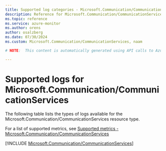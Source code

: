```yaml
---
title: Supported log categories - Microsoft.Communication/CommunicationServices
description: Reference for Microsoft.Communication/CommunicationServices in Azure Monitor Logs.
ms.topic: reference
ms.service: azure-monitor
ms.author: orens
author: osalzberg
ms.date: 07/30/2024
ms.custom: Microsoft.Communication/CommunicationServices, naam

# NOTE:  This content is automatically generated using API calls to Azure. Any edits made on these files will be overwritten in the next run of the script. 

---
```





# Supported logs for Microsoft.Communication/CommunicationServices  
The following table lists the types of logs available for the Microsoft.Communication/CommunicationServices resource type.
  
  
  
For a list of supported metrics, see [Supported metrics - Microsoft.Communication/CommunicationServices](../supported-metrics/microsoft-communication-communicationservices-metrics.md)  
  

  
[!INCLUDE [Microsoft.Communication/CommunicationServices](./includes/microsoft-communication-communicationservices-logs-include.md)]  
  

